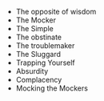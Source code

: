 - The opposite of wisdom
- The Mocker
- The Simple
- The obstinate
- The troublemaker
- The Sluggard
- Trapping Yourself
- Absurdity
- Complacency
- Mocking the Mockers